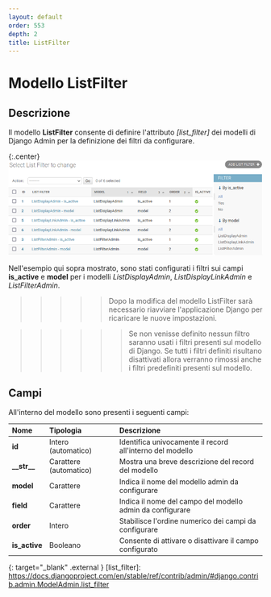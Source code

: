 ```yaml
---
layout: default
order: 553
depth: 2
title: ListFilter
---
```

# Modello ListFilter

## Descrizione

Il modello **ListFilter** consente di definire l'attributo *[list_filter]*
dei modelli di Django Admin per la definizione dei filtri da configurare.

{:.center}
![Elenco dei filtri](/resources/django-admin-settings/archive/latest/italian/listfilter.png)

Nell'esempio qui sopra mostrato, sono stati configurati i filtri sui campi
**is_active** e **model** per i modelli *ListDisplayAdmin*, *ListDisplayLinkAdmin*
e *ListFilterAdmin*.

>>>>> Dopo la modifica del modello ListFilter sarà necessario riavviare
>>>>> l'applicazione Django per ricaricare le nuove impostazioni.

>>>>>> Se non venisse definito nessun filtro saranno usati i filtri presenti
>>>>>> sul modello di Django. Se tutti i filtri definiti risultano disattivati
>>>>>> allora verranno rimossi anche i filtri predefiniti presenti sul modello.

## Campi

All'interno del modello sono presenti i seguenti campi:

| Nome            | Tipologia              | Descrizione                                               |
|:----------------|:-----------------------|:----------------------------------------------------------|
| **id**          | Intero (automatico)    | Identifica univocamente il record all'interno del modello |
| **\_\_str\_\_** | Carattere (automatico) | Mostra una breve descrizione del record del modello       |
| **model**       | Carattere              | Indica il nome del modello admin da configurare           |
| **field**       | Carattere              | Indica il nome del campo del modello admin da configurare |
| **order**       | Intero                 | Stabilisce l'ordine numerico dei campi da configurare     |
| **is_active**   | Booleano               | Consente di attivare o disattivare il campo configurato   |

{: target="_blank" .external }
[list_filter]: https://docs.djangoproject.com/en/stable/ref/contrib/admin/#django.contrib.admin.ModelAdmin.list_filter
